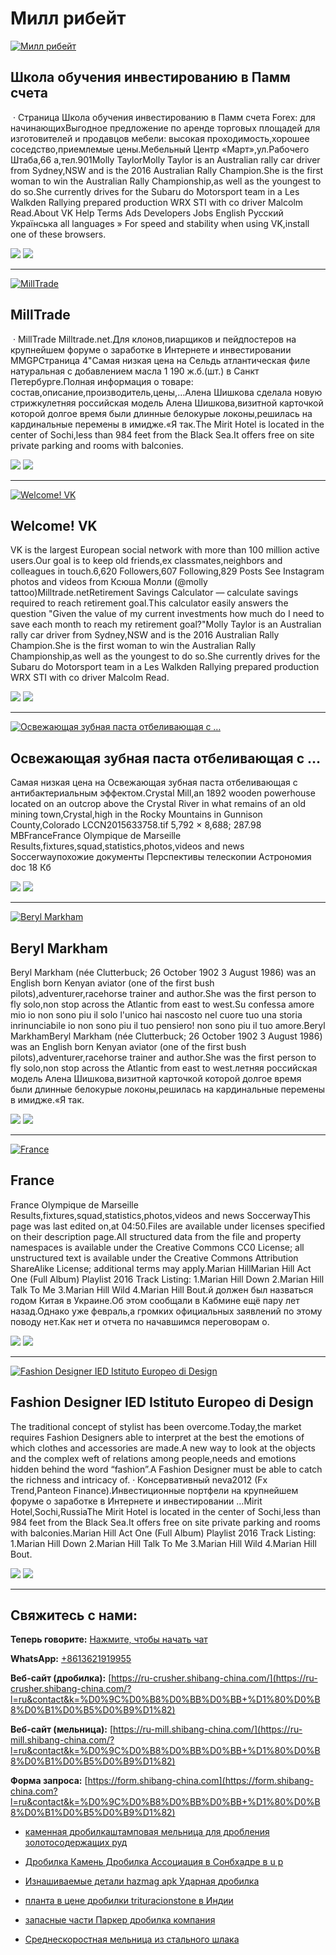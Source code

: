 # Милл рибейт

<a href="https://swt.shibang-china.com/?l=ru&img&k=%D0%9C%D0%B8%D0%BB%D0%BB+%D1%80%D0%B8%D0%B1%D0%B5%D0%B9%D1%82" target="_blank">![Милл рибейт](http://static.shibang-china.com/all-800x300/418.jpg)</a>

## Школа обучения инвестированию в Памм счета
&nbsp;&#0183;&#32;Страница Школа обучения инвестированию в Памм счета Forex: для начинающихВыгодное предложение по аренде торговых площадей для изготовителей и продавцов мебели: высокая проходимость,хорошее соседство,приемлемые цены.Мебельный Центр &#171;Март&#187;,ул.Рабочего Штаба,66 а,тел.901Molly TaylorMolly Taylor is an Australian rally car driver from Sydney,NSW and is the 2016 Australian Rally Champion.She is the first woman to win the Australian Rally Championship,as well as the youngest to do so.She currently drives for the Subaru do Motorsport team in a Les Walkden Rallying prepared production WRX STI with co driver Malcolm Read.About VK Help Terms Ads Developers Jobs English Русский Українська all languages &#187; For speed and stability when using VK,install one of these browsers.


<a href="https://whatsapp.shibangsoft.com/WhatsApp.php" target="_blank" title="WhatsApp">![](http://static.shibang-china.com/icon/whatsapp.png)</a> <a href="https://swt.shibang-china.com/?l=ru&icon&k=%D0%9C%D0%B8%D0%BB%D0%BB+%D1%80%D0%B8%D0%B1%D0%B5%D0%B9%D1%82" target="_blank">![](http://static.shibang-china.com/icon/chat-ru.png)</a>

---

<a href="https://swt.shibang-china.com/?l=ru&img&k=%D0%9C%D0%B8%D0%BB%D0%BB+%D1%80%D0%B8%D0%B1%D0%B5%D0%B9%D1%82" target="_blank">![MillTrade](http://static.shibang-china.com/all-800x300/580.jpg)</a>

## MillTrade
&nbsp;&#0183;&#32;MillTrade Milltrade.net.Для клонов,пиарщиков и пейдпостеров на крупнейшем форуме о заработке в Интернете и инвестировании MMGPСтраница 4&quot;Самая низкая цена на Сельдь атлантическая филе натуральная с добавлением масла 1 190 ж.б.(шт.) в Санкт Петербурге.Полная информация о товаре: состав,описание,производитель,цены,…Алена Шишкова сделала новую стрижкулетняя российская модель Алена Шишкова,визитной карточкой которой долгое время были длинные белокурые локоны,решилась на кардинальные перемены в имидже.&#171;Я так.The Mirit Hotel is located in the center of Sochi,less than 984 feet from the Black Sea.It offers free on site private parking and rooms with balconies.


<a href="https://whatsapp.shibangsoft.com/WhatsApp.php" target="_blank" title="WhatsApp">![](http://static.shibang-china.com/icon/whatsapp.png)</a> <a href="https://swt.shibang-china.com/?l=ru&icon&k=%D0%9C%D0%B8%D0%BB%D0%BB+%D1%80%D0%B8%D0%B1%D0%B5%D0%B9%D1%82" target="_blank">![](http://static.shibang-china.com/icon/chat-ru.png)</a>

---

<a href="https://swt.shibang-china.com/?l=ru&img&k=%D0%9C%D0%B8%D0%BB%D0%BB+%D1%80%D0%B8%D0%B1%D0%B5%D0%B9%D1%82" target="_blank">![Welcome! VK](http://static.shibang-china.com/all-800x300/1389.jpg)</a>

## Welcome! VK
VK is the largest European social network with more than 100 million active users.Our goal is to keep old friends,ex classmates,neighbors and colleagues in touch.6,620 Followers,607 Following,829 Posts See Instagram photos and videos from Ксюша Молли (@molly tattoo)Milltrade.netRetirement Savings Calculator — calculate savings required to reach retirement goal.This calculator easily answers the question &quot;Given the value of my current investments how much do I need to save each month to reach my retirement goal?&quot;Molly Taylor is an Australian rally car driver from Sydney,NSW and is the 2016 Australian Rally Champion.She is the first woman to win the Australian Rally Championship,as well as the youngest to do so.She currently drives for the Subaru do Motorsport team in a Les Walkden Rallying prepared production WRX STI with co driver Malcolm Read.


<a href="https://whatsapp.shibangsoft.com/WhatsApp.php" target="_blank" title="WhatsApp">![](http://static.shibang-china.com/icon/whatsapp.png)</a> <a href="https://swt.shibang-china.com/?l=ru&icon&k=%D0%9C%D0%B8%D0%BB%D0%BB+%D1%80%D0%B8%D0%B1%D0%B5%D0%B9%D1%82" target="_blank">![](http://static.shibang-china.com/icon/chat-ru.png)</a>

---

<a href="https://swt.shibang-china.com/?l=ru&img&k=%D0%9C%D0%B8%D0%BB%D0%BB+%D1%80%D0%B8%D0%B1%D0%B5%D0%B9%D1%82" target="_blank">![Освежающая зубная паста отбеливающая с …](http://static.shibang-china.com/all-800x300/614.jpg)</a>

## Освежающая зубная паста отбеливающая с …
Самая низкая цена на Освежающая зубная паста отбеливающая с антибактериальным эффектом.Crystal Mill,an 1892 wooden powerhouse located on an outcrop above the Crystal River in what remains of an old mining town,Crystal,high in the Rocky Mountains in Gunnison County,Colorado LCCN2015633758.tif 5,792 &#215; 8,688; 287.98 MBFranceFrance Olympique de Marseille Results,fixtures,squad,statistics,photos,videos and news Soccerwayпохожие документы Перспективы телескопии Астрономия doc 18 Кб


<a href="https://whatsapp.shibangsoft.com/WhatsApp.php" target="_blank" title="WhatsApp">![](http://static.shibang-china.com/icon/whatsapp.png)</a> <a href="https://swt.shibang-china.com/?l=ru&icon&k=%D0%9C%D0%B8%D0%BB%D0%BB+%D1%80%D0%B8%D0%B1%D0%B5%D0%B9%D1%82" target="_blank">![](http://static.shibang-china.com/icon/chat-ru.png)</a>

---

<a href="https://swt.shibang-china.com/?l=ru&img&k=%D0%9C%D0%B8%D0%BB%D0%BB+%D1%80%D0%B8%D0%B1%D0%B5%D0%B9%D1%82" target="_blank">![Beryl Markham](http://static.shibang-china.com/all-800x300/460.jpg)</a>

## Beryl Markham
Beryl Markham (n&#233;e Clutterbuck; 26 October 1902 3 August 1986) was an English born Kenyan aviator (one of the first bush pilots),adventurer,racehorse trainer and author.She was the first person to fly solo,non stop across the Atlantic from east to west.Su confessa amore mio io non sono piu il solo l'unico hai nascosto nel cuore tuo una storia inrinunciabile io non sono piu il tuo pensiero! non sono piu il tuo amore.Beryl MarkhamBeryl Markham (n&#233;e Clutterbuck; 26 October 1902 3 August 1986) was an English born Kenyan aviator (one of the first bush pilots),adventurer,racehorse trainer and author.She was the first person to fly solo,non stop across the Atlantic from east to west.летняя российская модель Алена Шишкова,визитной карточкой которой долгое время были длинные белокурые локоны,решилась на кардинальные перемены в имидже.&#171;Я так.


<a href="https://whatsapp.shibangsoft.com/WhatsApp.php" target="_blank" title="WhatsApp">![](http://static.shibang-china.com/icon/whatsapp.png)</a> <a href="https://swt.shibang-china.com/?l=ru&icon&k=%D0%9C%D0%B8%D0%BB%D0%BB+%D1%80%D0%B8%D0%B1%D0%B5%D0%B9%D1%82" target="_blank">![](http://static.shibang-china.com/icon/chat-ru.png)</a>

---

<a href="https://swt.shibang-china.com/?l=ru&img&k=%D0%9C%D0%B8%D0%BB%D0%BB+%D1%80%D0%B8%D0%B1%D0%B5%D0%B9%D1%82" target="_blank">![France](http://static.shibang-china.com/all-800x300/927.jpg)</a>

## France
France Olympique de Marseille Results,fixtures,squad,statistics,photos,videos and news SoccerwayThis page was last edited on,at 04:50.Files are available under licenses specified on their description page.All structured data from the file and property namespaces is available under the Creative Commons CC0 License; all unstructured text is available under the Creative Commons Attribution ShareAlike License; additional terms may apply.Marian HillMarian Hill Act One (Full Album) Playlist 2016 Track Listing: 1.Marian Hill Down 2.Marian Hill Talk To Me 3.Marian Hill Wild 4.Marian Hill Bout.й должен был назваться годом Китая в Украине.Об этом сообщали в Кабмине ещё пару лет назад.Однако уже февраль,а громких официальных заявлений по этому поводу нет.Как нет и отчета по начавшимся переговорам о.


<a href="https://whatsapp.shibangsoft.com/WhatsApp.php" target="_blank" title="WhatsApp">![](http://static.shibang-china.com/icon/whatsapp.png)</a> <a href="https://swt.shibang-china.com/?l=ru&icon&k=%D0%9C%D0%B8%D0%BB%D0%BB+%D1%80%D0%B8%D0%B1%D0%B5%D0%B9%D1%82" target="_blank">![](http://static.shibang-china.com/icon/chat-ru.png)</a>

---

<a href="https://swt.shibang-china.com/?l=ru&img&k=%D0%9C%D0%B8%D0%BB%D0%BB+%D1%80%D0%B8%D0%B1%D0%B5%D0%B9%D1%82" target="_blank">![Fashion Designer IED Istituto Europeo di Design](http://static.shibang-china.com/all-800x300/1174.jpg)</a>

## Fashion Designer IED Istituto Europeo di Design
The traditional concept of stylist has been overcome.Today,the market requires Fashion Designers able to interpret at the best the emotions of which clothes and accessories are made.A new way to look at the objects and the complex weft of relations among people,needs and emotions hidden behind the word “fashion”.A Fashion Designer must be able to catch the richness and intricacy of.&nbsp;&#0183;&#32;Консервативный neva2012 (Fx Trend,Panteon Finance).Инвестиционные портфели на крупнейшем форуме о заработке в Интернете и инвестировании …Mirit Hotel,Sochi,RussiaThe Mirit Hotel is located in the center of Sochi,less than 984 feet from the Black Sea.It offers free on site private parking and rooms with balconies.Marian Hill Act One (Full Album) Playlist 2016 Track Listing: 1.Marian Hill Down 2.Marian Hill Talk To Me 3.Marian Hill Wild 4.Marian Hill Bout.


<a href="https://whatsapp.shibangsoft.com/WhatsApp.php" target="_blank" title="WhatsApp">![](http://static.shibang-china.com/icon/whatsapp.png)</a> <a href="https://swt.shibang-china.com/?l=ru&icon&k=%D0%9C%D0%B8%D0%BB%D0%BB+%D1%80%D0%B8%D0%B1%D0%B5%D0%B9%D1%82" target="_blank">![](http://static.shibang-china.com/icon/chat-ru.png)</a>

---
## Свяжитесь с нами:

**Теперь говорите:** [Нажмите, чтобы начать чат](https://swt.shibang-china.com?l=ru&contact&k=%D0%9C%D0%B8%D0%BB%D0%BB+%D1%80%D0%B8%D0%B1%D0%B5%D0%B9%D1%82)

**WhatsApp:**  [+8613621919955](https://whatsapp.shibangsoft.com/WhatsApp.php)

**Веб-сайт (дробилка):** [https://ru-crusher.shibang-china.com/](https://ru-crusher.shibang-china.com/?l=ru&contact&k=%D0%9C%D0%B8%D0%BB%D0%BB+%D1%80%D0%B8%D0%B1%D0%B5%D0%B9%D1%82)

**Веб-сайт (мельница):** [https://ru-mill.shibang-china.com/](https://ru-mill.shibang-china.com/?l=ru&contact&k=%D0%9C%D0%B8%D0%BB%D0%BB+%D1%80%D0%B8%D0%B1%D0%B5%D0%B9%D1%82)

**Форма запроса:** [https://form.shibang-china.com](https://form.shibang-china.com?l=ru&contact&k=%D0%9C%D0%B8%D0%BB%D0%BB+%D1%80%D0%B8%D0%B1%D0%B5%D0%B9%D1%82)

* [каменная дробилкаштамповая мельница для дробления золотосодержащих руд](../133/%D0%BA%D0%B0%D0%BC%D0%B5%D0%BD%D0%BD%D0%B0%D1%8F%20%D0%B4%D1%80%D0%BE%D0%B1%D0%B8%D0%BB%D0%BA%D0%B0%D1%88%D1%82%D0%B0%D0%BC%D0%BF%D0%BE%D0%B2%D0%B0%D1%8F%20%D0%BC%D0%B5%D0%BB%D1%8C%D0%BD%D0%B8%D1%86%D0%B0%20%D0%B4%D0%BB%D1%8F%20%D0%B4%D1%80%D0%BE%D0%B1%D0%BB%D0%B5%D0%BD%D0%B8%D1%8F%20%D0%B7%D0%BE%D0%BB%D0%BE%D1%82%D0%BE%D1%81%D0%BE%D0%B4%D0%B5%D1%80%D0%B6%D0%B0%D1%89%D0%B8%D1%85%20%D1%80%D1%83%D0%B4.md)

* [Дробилка Камень Дробилка Ассоциация в Сонбхадре в u р](../135/%D0%94%D1%80%D0%BE%D0%B1%D0%B8%D0%BB%D0%BA%D0%B0%20%D0%9A%D0%B0%D0%BC%D0%B5%D0%BD%D1%8C%20%D0%94%D1%80%D0%BE%D0%B1%D0%B8%D0%BB%D0%BA%D0%B0%20%D0%90%D1%81%D1%81%D0%BE%D1%86%D0%B8%D0%B0%D1%86%D0%B8%D1%8F%20%D0%B2%20%D0%A1%D0%BE%D0%BD%D0%B1%D1%85%D0%B0%D0%B4%D1%80%D0%B5%20%D0%B2%20u%20%D1%80.md)

* [Изнашиваемые детали hazmag apk Ударная дробилка](../132/%D0%98%D0%B7%D0%BD%D0%B0%D1%88%D0%B8%D0%B2%D0%B0%D0%B5%D0%BC%D1%8B%D0%B5%20%D0%B4%D0%B5%D1%82%D0%B0%D0%BB%D0%B8%20hazmag%20apk%20%D0%A3%D0%B4%D0%B0%D1%80%D0%BD%D0%B0%D1%8F%20%D0%B4%D1%80%D0%BE%D0%B1%D0%B8%D0%BB%D0%BA%D0%B0.md)

* [планта в цене дробилки trituracionstone в Индии](../132/%D0%BF%D0%BB%D0%B0%D0%BD%D1%82%D0%B0%20%D0%B2%20%D1%86%D0%B5%D0%BD%D0%B5%20%D0%B4%D1%80%D0%BE%D0%B1%D0%B8%D0%BB%D0%BA%D0%B8%20trituracionstone%20%D0%B2%20%D0%98%D0%BD%D0%B4%D0%B8%D0%B8.md)

* [запасные части Паркер дробилка компания](../133/%D0%B7%D0%B0%D0%BF%D0%B0%D1%81%D0%BD%D1%8B%D0%B5%20%D1%87%D0%B0%D1%81%D1%82%D0%B8%20%D0%9F%D0%B0%D1%80%D0%BA%D0%B5%D1%80%20%D0%B4%D1%80%D0%BE%D0%B1%D0%B8%D0%BB%D0%BA%D0%B0%20%D0%BA%D0%BE%D0%BC%D0%BF%D0%B0%D0%BD%D0%B8%D1%8F.md)

* [Среднескоростная мельница из стального шлака](../132/%D0%A1%D1%80%D0%B5%D0%B4%D0%BD%D0%B5%D1%81%D0%BA%D0%BE%D1%80%D0%BE%D1%81%D1%82%D0%BD%D0%B0%D1%8F%20%D0%BC%D0%B5%D0%BB%D1%8C%D0%BD%D0%B8%D1%86%D0%B0%20%D0%B8%D0%B7%20%D1%81%D1%82%D0%B0%D0%BB%D1%8C%D0%BD%D0%BE%D0%B3%D0%BE%20%D1%88%D0%BB%D0%B0%D0%BA%D0%B0.md)